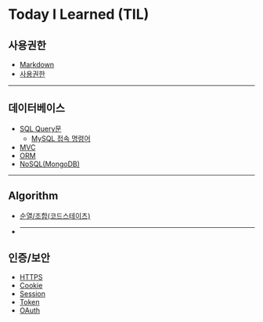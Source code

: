 # **Today I Learned (TIL)**

## 사용권한
* [Markdown](./ETC/Markdown.md)
* [사용권한](./ETC/사용권한.md)
___
## 데이터베이스
* [SQL Query문](./ETC/DB/SQL_Query.md)
  + [MySQL 접속 명령어](./ETC/DB/MySQL_명령어.md)
* [MVC](./ETC/DB/MVC.md)
* [ORM](./ETC/DB/ORM.md)
* [NoSQL(MongoDB)](./ETC/DB/NoSQL.md)
___
## Algorithm
* [순열/조합(코드스테이츠)](./ETC/순열&조합.md)
* ___
## 인증/보안
* [HTTPS](./ETC/인증보안/)
* [Cookie](./ETC/인증보안/)
* [Session](./ETC/인증보안/)
* [Token](./ETC/인증보안/)
* [OAuth](./ETC/인증보안/)
<!-- * [순열/조합(코드스테이츠)](./ETC/순열&조합.md) -->
